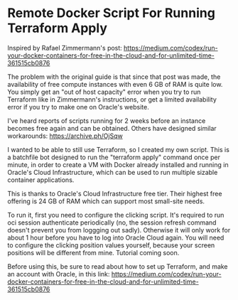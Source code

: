 # Remote Docker Script For Running Terraform Apply

Inspired by Rafael Zimmermann's post: https://medium.com/codex/run-your-docker-containers-for-free-in-the-cloud-and-for-unlimited-time-361515cb0876

The problem with the original guide is that since that post was made,
the availability of free compute instances with even 6 GB of RAM is
quite low. You simply get an "out of host capacity" error when
you try to run Terraform like in Zimmermann's instructions, or get
a limited availability error if you try to make one on Oracle's
website.

I've heard reports of scripts running for 2 weeks before an instance
becomes free again and can be obtained. Others have designed similar
workarounds: https://archive.ph/OjSqw

I wanted to be able to still use Terraform, so I created my own
script. This is a batchfile bot designed to run the "terraform apply" command once
per minute, in order to create a VM with Docker already installed and
running in Oracle's Cloud Infrastructure,
which can be used to run multiple sizable container applications.

This is thanks to Oracle's Cloud Infrastructure free tier. Their highest free
offering is 24 GB of RAM which can support most small-site needs.

To run it, first you need to configure the clicking script. It's required to run oci session
authenticate periodically (no, the session refresh command doesn't prevent you from loggging
out sadly). Otherwise it will only work for about 1 hour before you
have to log into Oracle Cloud again. You will need to configure the clicking
position values yourself, because your screen positions will be different from
mine. Tutorial coming soon.

Before using this, be sure to read about how to set up Terraform, and make
an account with Oracle, in this link: https://medium.com/codex/run-your-docker-containers-for-free-in-the-cloud-and-for-unlimited-time-361515cb0876



